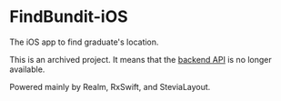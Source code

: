 # FindBundit-iOS
The iOS app to find graduate's location.

This is an archived project. It means that the [backend API](https://github.com/mexeniz/find-bundit) is no longer available.

Powered mainly by Realm, RxSwift, and SteviaLayout.
